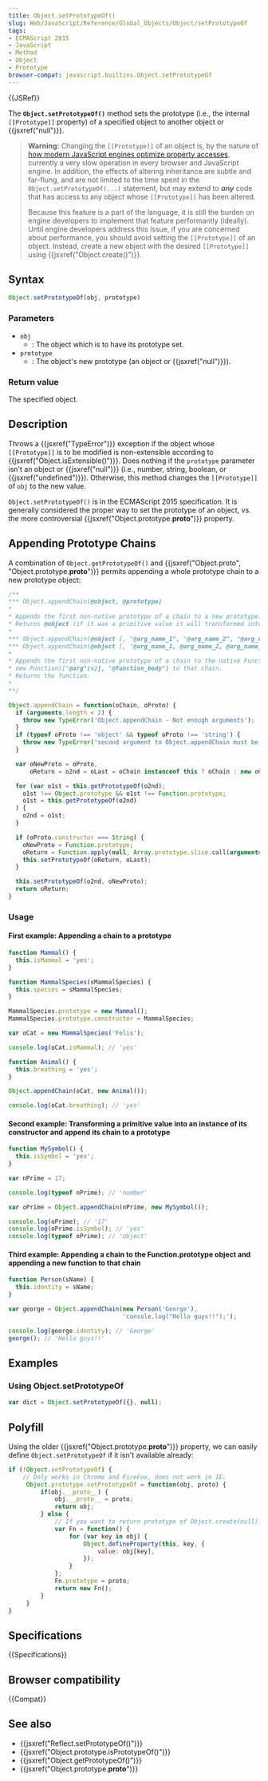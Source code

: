 ```yaml
---
title: Object.setPrototypeOf()
slug: Web/JavaScript/Reference/Global_Objects/Object/setPrototypeOf
tags:
- ECMAScript 2015
- JavaScript
- Method
- Object
- Prototype
browser-compat: javascript.builtins.Object.setPrototypeOf
---
```

{{JSRef}}

The **`Object.setPrototypeOf()`** method sets the prototype (i.e., the internal
`[[Prototype]]` property) of a specified object to another object or
{{jsxref("null")}}.

> **Warning:** Changing the `[[Prototype]]` of an object is, by the nature of
> [how modern JavaScript engines optimize property accesses](https://mathiasbynens.be/notes/prototypes),
> currently a very slow operation in every browser and JavaScript engine. In
> addition, the effects of altering inheritance are subtle and far-flung, and
> are not limited to the time spent in the `Object.setPrototypeOf(...)`
> statement, but may extend to ***any*** code that has access to any object
> whose `[[Prototype]]` has been altered.
>
> Because this feature is a part of the language, it is still the burden on
> engine developers to implement that feature performantly (ideally). Until
> engine developers address this issue, if you are concerned about performance,
> you should avoid setting the `[[Prototype]]` of an object. Instead, create a
> new object with the desired `[[Prototype]]` using
> {{jsxref("Object.create()")}}.

## Syntax

```js
Object.setPrototypeOf(obj, prototype)
```

### Parameters

*   `obj`
    *   : The object which is to have its prototype set.
*   `prototype`
    *   : The object's new prototype (an object or {{jsxref("null")}}).

### Return value

The specified object.

## Description

Throws a {{jsxref("TypeError")}} exception if the object whose
`[[Prototype]]` is to be modified is non-extensible according to
{{jsxref("Object.isExtensible()")}}. Does nothing if the
`prototype` parameter isn't an object or {{jsxref("null")}} (i.e., number,
string, boolean, or {{jsxref("undefined")}}). Otherwise, this method
changes the `[[Prototype]]` of `obj` to the new value.

`Object.setPrototypeOf()` is in the ECMAScript 2015 specification. It is
generally considered the proper way to set the prototype of an object, vs. the
more controversial {{jsxref("Object.prototype.__proto__")}}
property.

## Appending Prototype Chains

A combination of `Object.getPrototypeOf()` and
{{jsxref("Object.proto",
  "Object.prototype.__proto__")}}
permits appending a whole prototype chain to a new prototype object:

```js
/**
*** Object.appendChain(@object, @prototype)
*
* Appends the first non-native prototype of a chain to a new prototype.
* Returns @object (if it was a primitive value it will transformed into an object).
*
*** Object.appendChain(@object [, "@arg_name_1", "@arg_name_2", "@arg_name_3", "..."], "@function_body")
*** Object.appendChain(@object [, "@arg_name_1, @arg_name_2, @arg_name_3, ..."], "@function_body")
*
* Appends the first non-native prototype of a chain to the native Function.prototype object, then appends a
* new Function(["@arg"(s)], "@function_body") to that chain.
* Returns the function.
*
**/

Object.appendChain = function(oChain, oProto) {
  if (arguments.length < 2) {
    throw new TypeError('Object.appendChain - Not enough arguments');
  }
  if (typeof oProto !== 'object' && typeof oProto !== 'string') {
    throw new TypeError('second argument to Object.appendChain must be an object or a string');
  }

  var oNewProto = oProto,
      oReturn = o2nd = oLast = oChain instanceof this ? oChain : new oChain.constructor(oChain);

  for (var o1st = this.getPrototypeOf(o2nd);
    o1st !== Object.prototype && o1st !== Function.prototype;
    o1st = this.getPrototypeOf(o2nd)
  ) {
    o2nd = o1st;
  }

  if (oProto.constructor === String) {
    oNewProto = Function.prototype;
    oReturn = Function.apply(null, Array.prototype.slice.call(arguments, 1));
    this.setPrototypeOf(oReturn, oLast);
  }

  this.setPrototypeOf(o2nd, oNewProto);
  return oReturn;
}
```

### Usage

#### First example: Appending a chain to a prototype

```js
function Mammal() {
  this.isMammal = 'yes';
}

function MammalSpecies(sMammalSpecies) {
  this.species = sMammalSpecies;
}

MammalSpecies.prototype = new Mammal();
MammalSpecies.prototype.constructor = MammalSpecies;

var oCat = new MammalSpecies('Felis');

console.log(oCat.isMammal); // 'yes'

function Animal() {
  this.breathing = 'yes';
}

Object.appendChain(oCat, new Animal());

console.log(oCat.breathing); // 'yes'
```

#### Second example: Transforming a primitive value into an instance of its constructor and append its chain to a prototype

```js
function MySymbol() {
  this.isSymbol = 'yes';
}

var nPrime = 17;

console.log(typeof nPrime); // 'number'

var oPrime = Object.appendChain(nPrime, new MySymbol());

console.log(oPrime); // '17'
console.log(oPrime.isSymbol); // 'yes'
console.log(typeof oPrime); // 'object'
```

#### Third example: Appending a chain to the Function.prototype object and appending a new function to that chain

```js
function Person(sName) {
  this.identity = sName;
}

var george = Object.appendChain(new Person('George'),
                                'console.log("Hello guys!!");');

console.log(george.identity); // 'George'
george(); // 'Hello guys!!'
```

## Examples

### Using Object.setPrototypeOf

```js
var dict = Object.setPrototypeOf({}, null);
```

## Polyfill

Using the older {{jsxref("Object.prototype.__proto__")}} property,
we can easily define `Object.setPrototypeOf` if it isn't available already:

```js
if (!Object.setPrototypeOf) {
    // Only works in Chrome and FireFox, does not work in IE:
     Object.prototype.setPrototypeOf = function(obj, proto) {
         if(obj.__proto__) {
             obj.__proto__ = proto;
             return obj;
         } else {
             // If you want to return prototype of Object.create(null):
             var Fn = function() {
                 for (var key in obj) {
                     Object.defineProperty(this, key, {
                         value: obj[key],
                     });
                 }
             };
             Fn.prototype = proto;
             return new Fn();
         }
     }
}
```

## Specifications

{{Specifications}}

## Browser compatibility

{{Compat}}

## See also

*   {{jsxref("Reflect.setPrototypeOf()")}}
*   {{jsxref("Object.prototype.isPrototypeOf()")}}
*   {{jsxref("Object.getPrototypeOf()")}}
*   {{jsxref("Object.prototype.__proto__")}}
